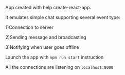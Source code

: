 App created with help create-react-app.

It emulates simple chat supporting several event type:

1)Connection to server

2)Sending message and broadcasting

3)Notifying when user goes offline

Launch the  app with `npm run start` instruction

All the connections are listening on `localhost:8000`

